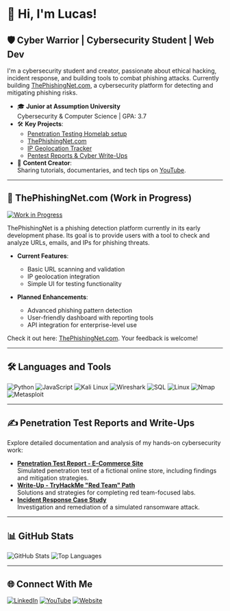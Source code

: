 # 👋 Hi, I'm Lucas!

## 🛡️ Cyber Warrior | Cybersecurity Student | Web Dev
I'm a cybersecurity student and creator, passionate about ethical hacking, incident response, and building tools to combat phishing attacks. Currently building [ThePhishingNet.com](https://thephishingnet.com), a cybersecurity platform for detecting and mitigating phishing risks.

- 🎓 **Junior at Assumption University**  
  Cybersecurity & Computer Science | GPA: 3.7  
- 🛠️ **Key Projects**:  
  - [Penetration Testing Homelab setup](https://github.com/CipherLucas/phishing-detection-tool)  
  - [ThePhishingNet.com](#🚧-thephishingnetcom-work-in-progress)  
  - [IP Geolocation Tracker](https://github.com/CipherLucas/ip-geolocation-tool)  
  - [Pentest Reports & Cyber Write-Ups](#✍️-penetration-test-reports-and-write-ups)  
- 🎥 **Content Creator**:  
  Sharing tutorials, documentaries, and tech tips on [YouTube](https://youtube.com/yourchannel).

---

## 🚧 ThePhishingNet.com (Work in Progress)

[![Work in Progress](https://img.shields.io/badge/Status-In_Development-orange?style=for-the-badge)](https://thephishingnet.com)

ThePhishingNet is a phishing detection platform currently in its early development phase. Its goal is to provide users with a tool to check and analyze URLs, emails, and IPs for phishing threats. 

- **Current Features**:  
  - Basic URL scanning and validation  
  - IP geolocation integration  
  - Simple UI for testing functionality  

- **Planned Enhancements**:  
  - Advanced phishing pattern detection  
  - User-friendly dashboard with reporting tools  
  - API integration for enterprise-level use  

Check it out here: [ThePhishingNet.com](https://thephishingnet.com). Your feedback is welcome!

---

## 🛠️ Languages and Tools

![Python](https://img.shields.io/badge/-Python-3776AB?logo=python&logoColor=white&style=for-the-badge)
![JavaScript](https://img.shields.io/badge/-JavaScript-F7DF1E?logo=javascript&logoColor=black&style=for-the-badge)
![Kali Linux](https://img.shields.io/badge/-Kali_Linux-557C94?logo=kali-linux&logoColor=white&style=for-the-badge)
![Wireshark](https://img.shields.io/badge/-Wireshark-1679A7?logo=wireshark&logoColor=white&style=for-the-badge)
![SQL](https://img.shields.io/badge/-SQL-336791?logo=postgresql&logoColor=white&style=for-the-badge)
![Linux](https://img.shields.io/badge/-Linux-FCC624?logo=linux&logoColor=black&style=for-the-badge)
![Nmap](https://img.shields.io/badge/-Nmap-3776AB?logo=nmap&logoColor=white&style=for-the-badge)
![Metasploit](https://img.shields.io/badge/-Metasploit-04F404?logo=metasploit&logoColor=white&style=for-the-badge)

---

## ✍️ Penetration Test Reports and Write-Ups

Explore detailed documentation and analysis of my hands-on cybersecurity work:

- **[Penetration Test Report - E-Commerce Site](https://github.com/CipherLucas/penetration-test-ecommerce)**  
  Simulated penetration test of a fictional online store, including findings and mitigation strategies.
- **[Write-Up - TryHackMe "Red Team" Path](https://github.com/CipherLucas/tryhackme-red-team)**  
  Solutions and strategies for completing red team-focused labs.
- **[Incident Response Case Study](https://github.com/CipherLucas/incident-response-case-study)**  
  Investigation and remediation of a simulated ransomware attack.

---

## 📊 GitHub Stats

![GitHub Stats](https://github-readme-stats.vercel.app/api?username=CipherLucas&show_icons=true&theme=radical)
![Top Languages](https://github-readme-stats.vercel.app/api/top-langs/?username=CipherLucas&layout=compact&theme=radical)

---

## 🌐 Connect With Me

[![LinkedIn](https://img.shields.io/badge/-LinkedIn-blue?logo=linkedin&logoColor=white&style=for-the-badge)](https://www.linkedin.com/in/lucas-audette)
[![YouTube](https://img.shields.io/badge/-YouTube-FF0000?logo=youtube&logoColor=white&style=for-the-badge)](https://youtube.com/CyberLuc)
[![Website](https://img.shields.io/badge/-Website-0A0A0A?logo=web&logoColor=white&style=for-the-badge)](https://thephishingnet.com)
